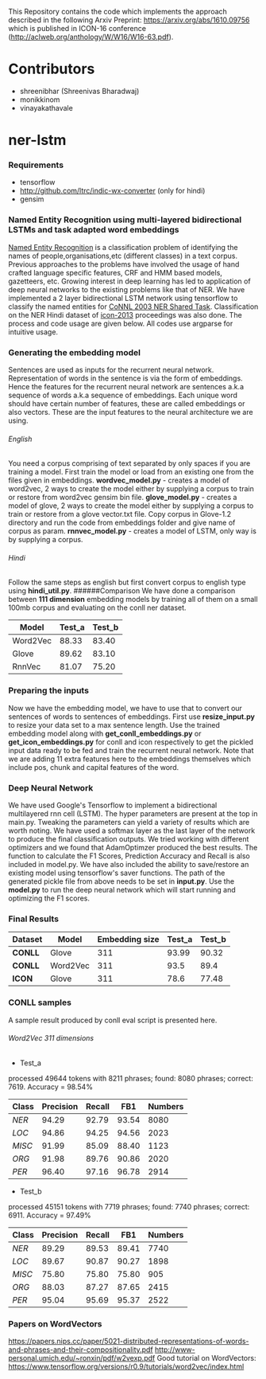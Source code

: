 This Repository contains the code which implements the approach described in the following Arxiv Preprint: https://arxiv.org/abs/1610.09756 which is published in ICON-16 conference (http://aclweb.org/anthology/W/W16/W16-63.pdf).
# Contributors
* shreenibhar (Shreenivas Bharadwaj)
* monikkinom
* vinayakathavale

# ner-lstm

### Requirements

* tensorflow
* http://github.com/ltrc/indic-wx-converter (only for hindi)
* gensim 

### Named Entity Recognition using multi-layered bidirectional LSTMs and task adapted word embeddings

[Named Entity Recognition](https://en.wikipedia.org/wiki/Named-entity_recognition) is a classification problem of identifying the names of people,organisations,etc (different classes) in a text corpus. 
Previous approaches to the problems have involved the usage of hand crafted language specific features, CRF and HMM based models, gazetteers, etc. Growing interest in deep learning has led to application of deep neural networks to the existing problems like that of NER. 
We have implemented a 2 layer bidirectional LSTM network using tensorflow to classify the named entities for [CoNNL 2003 NER Shared Task](http://www.cnts.ua.ac.be/conll2003/ner/). 
Classification on the NER Hindi dataset of [icon-2013](http://ltrc.iiit.ac.in/icon/2013/) proceedings was also done.
The process and code usage are given below. All codes use argparse for intuitive usage.

### Generating the embedding model

Sentences are used as inputs for the recurrent neural network.
Representation of words in the sentence is via the form of embeddings.
Hence the features for the recurrent neural network are sentences a.k.a sequence of words a.k.a sequence of embeddings.
Each unique word should have certain number of features, these are called embeddings or also vectors. These are the input features to the neural architecture we are using.

###### English

You need a corpus comprising of text separated by only spaces if you are training a model.
First train the model or load from an existing one from the files given in embeddings.
**wordvec_model.py** - creates a model of word2vec, 2 ways to create the model either by supplying a corpus to train or restore from word2vec gensim bin file.
**glove_model.py** - creates a model of glove, 2 ways to create the model either by supplying a corpus to train or restore from a glove vector.txt file. Copy corpus in Glove-1.2 directory and run the code from embeddings folder and give name of corpus as param.
**rnnvec_model.py** - creates a model of LSTM, only way is by supplying a corpus.

###### Hindi
Follow the same steps as english but first convert corpus to english type using **hindi_util.py**.
######Comparison
We have done a comparison between **111 dimension** embedding models by training all of them on a small 100mb corpus and evaluating on the conll ner dataset.

Model | Test_a | Test_b
--- | --- | ---
Word2Vec | 88.33 | 83.40
Glove | 89.62 | 83.10
RnnVec | 81.07 | 75.20

### Preparing the inputs

Now we have the embedding model, we have to use that to convert our sentences of words to sentences of embeddings.
First use **resize_input.py** to resize your data set to a max sentence length.
Use the trained embedding model along with **get_conll_embeddings.py** or **get_icon_embeddings.py** for conll and icon respectively to get the pickled input data ready to be fed and train the recurrent neural network.
Note that we are adding 11 extra features here to the embeddings themselves which include pos, chunk and capital features of the word.

### Deep Neural Network
We have used Google's Tensorflow to implement a bidirectional multilayered rnn cell (LSTM). The hyper parameters are present at the top in main.py. Tweaking the parameters can yield a variety of results which are worth noting.
We have used a softmax layer as the last layer of the network to produce the final classification outputs. We tried working with different optimizers and we found that AdamOptimzer produced the best results.
The function to calculate the F1 Scores, Prediction Accuracy and Recall is also included in model.py. We have also included the ability to save/restore an existing model using tensorflow's saver functions.
The path of the generated pickle file from above needs to be set in **input.py**.
Use the **model.py** to run the deep neural network which will start running and optimizing the F1 scores.

### Final Results

Dataset | Model | Embedding size | Test_a | Test_b
--- | --- | --- | --- | ---
**CONLL** | Glove | 311 | 93.99 | 90.32
**CONLL** | Word2Vec | 311 | 93.5 | 89.4
**ICON** | Glove | 311 | 78.6 | 77.48 

### CONLL samples

A sample result produced by conll eval script is presented here.

###### Word2Vec 311 dimensions

* Test_a

processed 49644 tokens with 8211 phrases; found: 8080 phrases; correct: 7619.
Accuracy = 98.54%

Class | Precision | Recall | FB1 | Numbers
--- | --- | --- | --- | ---
*NER* | 94.29 | 92.79 | 93.54 | 8080
*LOC* | 94.86 | 94.25 | 94.56 | 2023
*MISC* | 91.99 | 85.09 | 88.40 | 1123
*ORG* | 91.98 | 89.76 | 90.86 | 2020
*PER* | 96.40 | 97.16 | 96.78 | 2914

* Test_b

processed 45151 tokens with 7719 phrases; found: 7740 phrases; correct: 6911.
Accuracy = 97.49%

Class | Precision | Recall | FB1 | Numbers
--- | --- | --- | --- | ---
*NER* | 89.29 | 89.53 | 89.41 | 7740
*LOC* | 89.67 | 90.87 | 90.27 | 1898
*MISC* | 75.80 | 75.80 | 75.80 | 905
*ORG* | 88.03 | 87.27 | 87.65 | 2415
*PER* | 95.04 | 95.69 | 95.37 | 2522

### Papers on WordVectors

https://papers.nips.cc/paper/5021-distributed-representations-of-words-and-phrases-and-their-compositionality.pdf
http://www-personal.umich.edu/~ronxin/pdf/w2vexp.pdf
Good tutorial on WordVectors: https://www.tensorflow.org/versions/r0.9/tutorials/word2vec/index.html
